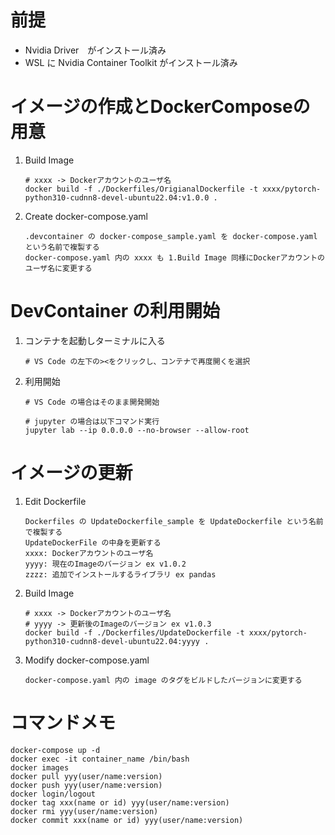 
# 前提
* Nvidia Driver　がインストール済み
* WSL に Nvidia Container Toolkit がインストール済み


# イメージの作成とDockerComposeの用意
1. Build Image  
    ```
    # xxxx -> Dockerアカウントのユーザ名
    docker build -f ./Dockerfiles/OrigianalDockerfile -t xxxx/pytorch-python310-cudnn8-devel-ubuntu22.04:v1.0.0 .
    ```

2. Create docker-compose.yaml  
    ```
    .devcontainer の docker-compose_sample.yaml を docker-compose.yaml という名前で複製する  
    docker-compose.yaml 内の xxxx も 1.Build Image 同様にDockerアカウントのユーザ名に変更する  
    ```

# DevContainer の利用開始
1. コンテナを起動しターミナルに入る
    ```
    # VS Code の左下の><をクリックし、コンテナで再度開くを選択
    ```

2. 利用開始
    ```
    # VS Code の場合はそのまま開発開始
    
    # jupyter の場合は以下コマンド実行
    jupyter lab --ip 0.0.0.0 --no-browser --allow-root
    ```

# イメージの更新
1. Edit Dockerfile
    ```
    Dockerfiles の UpdateDockerfile_sample を UpdateDockerfile という名前で複製する 
    UpdateDockerFile の中身を更新する
    xxxx: Dockerアカウントのユーザ名
    yyyy: 現在のImageのバージョン ex v1.0.2
    zzzz: 追加でインストールするライブラリ ex pandas
    ```

2. Build Image  
    ```
    # xxxx -> Dockerアカウントのユーザ名
    # yyyy -> 更新後のImageのバージョン ex v1.0.3
    docker build -f ./Dockerfiles/UpdateDockerfile -t xxxx/pytorch-python310-cudnn8-devel-ubuntu22.04:yyyy .
    ```

3. Modify docker-compose.yaml  
    ```
    docker-compose.yaml 内の image のタグをビルドしたバージョンに変更する
    ```

# コマンドメモ
```
docker-compose up -d
docker exec -it container_name /bin/bash
docker images
docker pull yyy(user/name:version)
docker push yyy(user/name:version)
docker login/logout
docker tag xxx(name or id) yyy(user/name:version)
docker rmi yyy(user/name:version)
docker commit xxx(name or id) yyy(user/name:version)
```